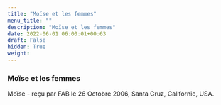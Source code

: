```yaml
---
title: "Moïse et les femmes"
menu_title: ""
description: "Moïse et les femmes"
date: 2022-06-01 06:00:01+00:63
draft: False
hidden: True
weight:
---
```

### Moïse et les femmes

Moïse - reçu par FAB le 26 Octobre 2006, Santa Cruz, Californie, USA.



